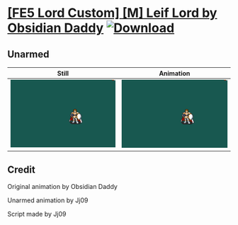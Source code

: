 # [\[FE5 Lord Custom\] \[M\] Leif Lord by Obsidian Daddy](./) [![Download](https://img.shields.io/badge/Download--red?style=social&logo=github)](https://minhaskamal.github.io/DownGit/#/home?url=https://github.com/Klokinator/FE-Repo/tree/main/Battle%20Animations%2FLords%20-%20Vanilla%20and%20Custom%2F%5BFE5%20Lord%20Custom%5D%20%5BM%5D%20Leif%20Lord%20by%20Obsidian%20Daddy%2F8.%20Unarmed%20(Palette%20Fix))

## Unarmed

| Still | Animation |
| :---: | :-------: |
| ![Unarmed still](./Unarmed_000.png) | ![Unarmed](./Unarmed.gif) |

## Credit

Original animation by Obsidian Daddy

Unarmed animation by Jj09

Script made by Jj09
